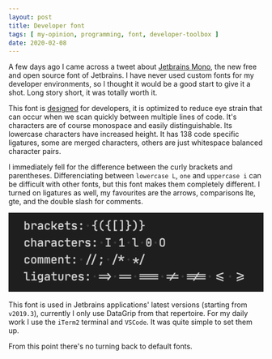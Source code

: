 ```yaml
---
layout: post
title: Developer font
tags: [ my-opinion, programming, font, developer-toolbox ]
date: 2020-02-08
---
```


A few days ago I came across a tweet about [Jetbrains Mono](https://www.jetbrains.com/lp/mono/),
the new free and open source font of Jetbrains.
I have never used custom fonts for my developer environments, so I thought it would be a good start to give it a shot.
Long story short, it was totally worth it.
<!--more-->
This font is [designed](https://blog.jetbrains.com/blog/2020/01/15/jetbrains-mono-a-new-font-made-for-developers/) for developers,
it is optimized to reduce eye strain that can occur when we scan quickly between multiple lines of code.
It's characters are of course monospace and easily distinguishable.
Its lowercase characters have increased height.
It has 138 code specific ligatures, some are merged characters, others are just whitespace balanced character pairs.

I immediately fell for the difference between the curly brackets and parentheses.
Differenciating between `lowercase L`, `one` and `uppercase i` can be difficult with other fonts,
but this font makes them completely different.
I turned on ligatures as well, my favourites are the arrows, comparisons lte, gte, and the double slash for comments.

![Jetbrains mono favourite parts](font.png)

This font is used in Jetbrains applications' latest versions (starting from `v2019.3`),
currently I only use DataGrip from that repertoire.
For my daily work I use the `iTerm2` terminal and `VSCode`. It was quite simple to set them up.

From this point there's no turning back to default fonts.
